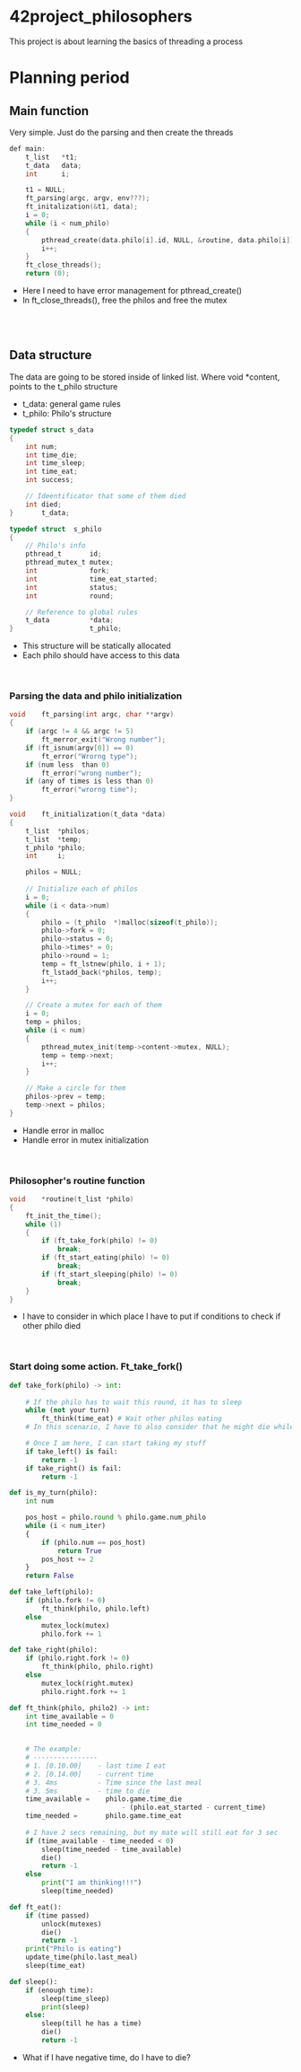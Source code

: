 # 42project_philosophers
This project is about learning the basics of threading a process

# Planning period

## Main function
Very simple. Just do the parsing and  then create the threads
```c
def main:
    t_list   *t1;
    t_data   data;
    int      i;

    t1 = NULL;
    ft_parsing(argc, argv, env???);
    ft_initalization(&t1, data);
    i = 0;
    while (i < num_philo)
    {
        pthread_create(data.philo[i].id, NULL, &routine, data.philo[i]);
        i++;
    }
    ft_close_threads();
    return (0);
```
- Here I need to have error management for pthread_create()
- In ft_close_threads(), free the philos and free the mutex 

<br>
<br>

## Data structure
The data are going to be stored inside of linked list. Where void *content, points to the t_philo structure
- t_data: general game rules
- t_philo: Philo's structure
```c
typedef struct s_data
{
    int num;
    int time_die;
    int time_sleep;
    int time_eat;
    int success;

    // Ideentificator that some of them died
    int died;
}       t_data;

typedef struct  s_philo
{
    // Philo's info
    pthread_t       id;
    pthread_mutex_t mutex;
    int             fork;
    int             time_eat_started;
    int             status;
    int             round;

    // Reference to global rules
    t_data          *data;
}                   t_philo;
```
- This structure will be statically allocated 
- Each philo should have access to this data

<br>

### Parsing the data and philo initialization

```c
void    ft_parsing(int argc, char **argv)
{
    if (argc != 4 && argc != 5)
        ft_merror_exit("Wrong number");
    if (ft_isnum(argv[0]) == 0)
        ft_error("Wrorng type");
    if (num less  than 0)
        ft_error("wrong number");
    if (any of times is less than 0)
        ft_error("wrorng time");
}

void    ft_initialization(t_data *data)
{
    t_list  *philos;
    t_list  *temp;
    t_philo *philo;
    int     i;

    philos = NULL;
    
    // Initialize each of philos
    i = 0;
    while (i < data->num)
    {
        philo = (t_philo  *)malloc(sizeof(t_philo));
        philo->fork = 0;
        philo->status = 0;
        philo->times* = 0;
        philo->round = 1;
        temp = ft_lstnew(philo, i + 1);
        ft_lstadd_back(*philos, temp);
        i++;
    }

    // Create a mutex for each of them
    i = 0;
    temp = philos;
    while (i < num)
    {
        pthread_mutex_init(temp->content->mutex, NULL);
        temp = temp->next;
        i++;
    }

    // Make a circle for them
    philos->prev = temp;
    temp->next = philos;
}
```
- Handle error in malloc
- Handle error in mutex initialization 

<br>

### Philosopher's routine function

```c
void    *routine(t_list *philo)
{
    ft_init_the_time();
    while (1)
    {
        if (ft_take_fork(philo) != 0)
            break;
        if (ft_start_eating(philo) != 0)
            break;
        if (ft_start_sleeping(philo) != 0)
            break;
    }
}
```
- I have to consider in which place I have to put if conditions to check if other philo died

<br>

### Start doing some action. Ft_take_fork()

```python 3
def take_fork(philo) -> int:
    
    # If the philo has to wait this round, it has to sleep
    while (not your turn)
        ft_think(time_eat) # Wait other philos eating
    # In this scenario, I have to also consider that he might die while waiting. 

    # Once I am here, I can start taking my stuff
    if take_left() is fail:
        return -1
    if take_right() is fail:
        return -1

def is_my_turn(philo):
    int num

    pos_host = philo.round % philo.game.num_philo
    while (i < num_iter)
    {
        if (philo.num == pos_host)
            return True
        pos_host += 2
    }
    return False
```


```python 3
def take_left(philo):
    if (philo.fork != 0)
        ft_think(philo, philo.left)
    else
        mutex_lock(mutex)
        philo.fork += 1

def take_right(philo):
    if (philo.right.fork != 0)
        ft_think(philo, philo.right)
    else
        mutex_lock(right.mutex)
        philo.right.fork += 1
```

```python 3
def ft_think(philo, philo2) -> int:
    int time_available = 0
    int time_needed = 0

    
    # The example:
    # ----------------
    # 1. [0.10.00]    - last time I eat
    # 2. [0.14.00]    - current time
    # 3. 4ms          - Time since the last meal
    # 3. 5ms          - time to die
    time_available =    philo.game.time_die
                            - (philo.eat_started - current_time) 
    time_needed =       philo.game.time_eat
    
    # I have 2 secs remaining, but my mate will still eat for 3 sec 
    if (time_available - time_needed < 0)
        sleep(time_needed - time_available)
        die()
        return -1
    else
        print("I am thinking!!!")
        sleep(time_needed)
```

```python 3
def ft_eat():
    if (time passed)
        unlock(mutexes)
        die()
        return -1
    print("Philo is eating")
    update_time(philo.last_meal)
    sleep(time_eat)
```

```python 3
def sleep():
    if (enough time):
        sleep(time_sleep)
        print(sleep)
    else:
        sleep(till he has a time)
        die()
        return -1
```
- What if I have negative time, do I have  to die?